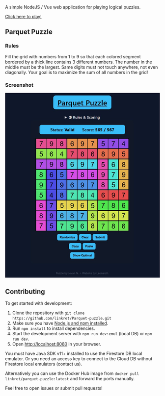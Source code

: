 A simple NodeJS / Vue web application for playing logical puzzles.

[Click here to play!](https://daily-puzzle.net/parquet-puzzle)

## Parquet Puzzle

### Rules
Fill the grid with numbers from 1 to 9 so that each colored segment bordered by a thick line contains 3 different numbers. The number in the middle must be the largest. Same digits must not touch anywhere, not even diagonally. Your goal is to maximize the sum of all numbers in the grid!

### Screenshot

![Parquet Puzzle Screenshot](public/parquet.jpg)

## Contributing

To get started with development:

1. Clone the repository with `git clone https://github.com/linkret/Parquet-puzzle.git`
2. Make sure you have [Node.js and npm installed](https://docs.npmjs.com/downloading-and-installing-node-js-and-npm).
3. Run `npm install` to install dependencies.
4. Start the development server with `npm run dev:emul` (local DB) or `npm run dev`.
5. Open [http://localhost:8080](http://localhost:8080) in your browser.

You must have Java SDK v11+ installed to use the Firestore DB local emulator.
Or you need an access key to connect to the Cloud DB without Firestore local emulators (contact us).

Alternatively you can use the Docker Hub image from `docker pull linkret/parquet-puzzle:latest` and forward the ports manually.

Feel free to open issues or submit pull requests!
